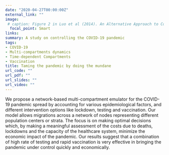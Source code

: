 ```yaml
---
date: "2020-04-27T00:00:00Z"
external_link: ""
image:
 # caption: Figure 2 in Luo et al (2014). An Alternative Approach to Confidence Interval Estimation for the Win Ratio Statistic
  focal_point: Smart
links:
summary: A study on controlling the COVID-19 pandemic
tags:
- COVID-19
- Multi-compartments dynamics
- Time-dependent Compartments
- Vaccination
title: Taming the pandemic by doing the mundane
url_code: ""
url_pdf: ""
url_slides: ""
url_video: ""
---
```


We propose a network-based multi-compartment emulator for the COVID-19 pandemic spread by accounting for various epidemiological factors, and different intervention options like lockdown, testing and vaccination. Our model allows migrations across a network of nodes representing different population centers or strata. The focus is on making optimal decisions which, by making a meaningful assessment of the costs due to deaths, lockdowns and the capacity of the healthcare system, minimize the economic impact of the pandemic. Our results suggest that a combination of high rate of testing and rapid vaccination is very effective in bringing the pandemic under control quickly and economically.

